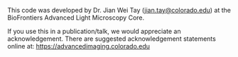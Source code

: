 This code was developed by Dr. Jian Wei Tay (jian.tay@colorado.edu) at the BioFrontiers Advanced Light Microscopy Core. 

If you use this in a publication/talk, we would appreciate an acknowledgement. There are suggested acknowledgement statements online at: https://advancedimaging.colorado.edu
